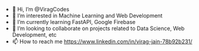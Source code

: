 - 👋 Hi, I’m @ViragCodes
- 👀 I’m interested in Machine Learning and Web Development
- 🌱 I’m currently learning FastAPI, Google Firebase
- 💞️ I’m looking to collaborate on projects related to Data Science, Web Development, etc
- 📫 How to reach me https://www.linkedin.com/in/virag-jain-78b92b231/

